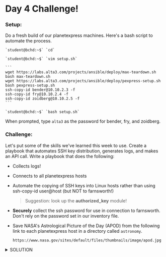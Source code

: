 # Day 4 Challenge!

### Setup:

Do a fresh build of our planetexpress machines. Here's a bash script to automate the process.

    `student@bchd:~$` `cd`
    
    `student@bchd:~$` `vim setup.sh`
    
    ```
    wget https://labs.alta3.com/projects/ansible/deploy/max-teardown.sh
    bash max-teardown.sh
    wget https://labs.alta3.com/projects/ansible/deploy/pexpress-setup.sh
    bash pexpress-setup.sh
    ssh-copy-id bender@10.10.2.3 -f
    ssh-copy-id fry@10.10.2.4 -f
    ssh-copy-id zoidberg@10.10.2.5 -f
    ```
    
    `student@bchd:~$` `bash setup.sh`

When prompted, type `alta3` as the password for bender, fry, and zoidberg.

### Challenge:

Let's put some of the skills we've learned this week to use. Create a playbook that automates SSH key distribution, generates logs, and makes an API call. Write a playbook that does the following:

- Collects logs!

- Connects to all planetexpress hosts

- Automate the copying of SSH keys into Linux hosts rather than using ssh-copy-id user@host (but NOT to farnsworth!)
    > Suggestion: look up the **authorized_key** module!

- **Securely** collect the ssh password for use in connection to farnsworth. Don't rely on the password set in our inventory file.

- Save NASA's Astrological Picture of the Day (APOD) from the following link to each planetexpress host in a directory called `astronomy`.

    `https://www.nasa.gov/sites/default/files/thumbnails/image/apod.jpg` 

<details>
<summary>SOLUTION</summary>
<br>

    - name: copy keys into remote hosts
      hosts: planetexpress

      vars_prompt:
        - name: ansible_ssh_pass
          private: yes

      tasks:
      - name: Set authorized key taken from file
        become: yes
        authorized_key:
          user: "{{ ansible_user }}" # name of the user we SSH into the system as
          state: present
          key: "{{ lookup('file', '~/.ssh/id_rsa.pub') }}" # public key on the controller
        when: ansible_distribution == "Ubuntu"

      - name: create astronomy directory
        file:
          path: "/home/{{ ansible_user }}/astronomy/"
          state: directory

      - name: get APOD
        get_url:
          url: https://www.nasa.gov/sites/default/files/thumbnails/image/apod.jpg
          dest: "/home/{{ ansible_user }}/astronomy/"
    
</details>
